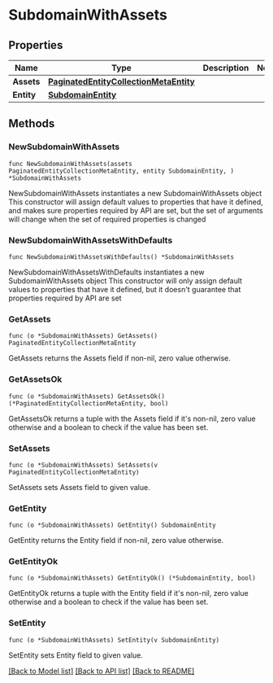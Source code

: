 # SubdomainWithAssets

## Properties

Name | Type | Description | Notes
------------ | ------------- | ------------- | -------------
**Assets** | [**PaginatedEntityCollectionMetaEntity**](PaginatedEntityCollectionMetaEntity.md) |  | 
**Entity** | [**SubdomainEntity**](SubdomainEntity.md) |  | 

## Methods

### NewSubdomainWithAssets

`func NewSubdomainWithAssets(assets PaginatedEntityCollectionMetaEntity, entity SubdomainEntity, ) *SubdomainWithAssets`

NewSubdomainWithAssets instantiates a new SubdomainWithAssets object
This constructor will assign default values to properties that have it defined,
and makes sure properties required by API are set, but the set of arguments
will change when the set of required properties is changed

### NewSubdomainWithAssetsWithDefaults

`func NewSubdomainWithAssetsWithDefaults() *SubdomainWithAssets`

NewSubdomainWithAssetsWithDefaults instantiates a new SubdomainWithAssets object
This constructor will only assign default values to properties that have it defined,
but it doesn't guarantee that properties required by API are set

### GetAssets

`func (o *SubdomainWithAssets) GetAssets() PaginatedEntityCollectionMetaEntity`

GetAssets returns the Assets field if non-nil, zero value otherwise.

### GetAssetsOk

`func (o *SubdomainWithAssets) GetAssetsOk() (*PaginatedEntityCollectionMetaEntity, bool)`

GetAssetsOk returns a tuple with the Assets field if it's non-nil, zero value otherwise
and a boolean to check if the value has been set.

### SetAssets

`func (o *SubdomainWithAssets) SetAssets(v PaginatedEntityCollectionMetaEntity)`

SetAssets sets Assets field to given value.


### GetEntity

`func (o *SubdomainWithAssets) GetEntity() SubdomainEntity`

GetEntity returns the Entity field if non-nil, zero value otherwise.

### GetEntityOk

`func (o *SubdomainWithAssets) GetEntityOk() (*SubdomainEntity, bool)`

GetEntityOk returns a tuple with the Entity field if it's non-nil, zero value otherwise
and a boolean to check if the value has been set.

### SetEntity

`func (o *SubdomainWithAssets) SetEntity(v SubdomainEntity)`

SetEntity sets Entity field to given value.



[[Back to Model list]](../README.md#documentation-for-models) [[Back to API list]](../README.md#documentation-for-api-endpoints) [[Back to README]](../README.md)



